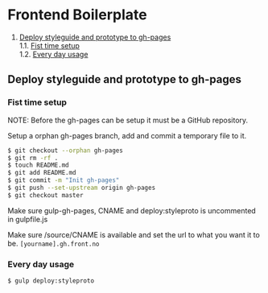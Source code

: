 # Frontend Boilerplate

<!-- MDTOC maxdepth:6 firsth1:0 numbering:1 flatten:1 bullets:0 updateOnSave:1 -->

1. [Deploy styleguide and prototype to gh-pages](#deploy-styleguide-and-prototype-to-gh-pages)   
1.1. [Fist time setup](#fist-time-setup)   
1.2. [Every day usage](#every-day-usage)   

<!-- /MDTOC -->


## Deploy styleguide and prototype to gh-pages
### Fist time setup
NOTE: Before the gh-pages can be setup it must be a GitHub repository.

Setup a orphan gh-pages branch, add and commit a temporary file to it.

```bash
$ git checkout --orphan gh-pages
$ git rm -rf .
$ touch README.md
$ git add README.md
$ git commit -m "Init gh-pages"
$ git push --set-upstream origin gh-pages
$ git checkout master
```

Make sure gulp-gh-pages, CNAME and deploy:styleproto is uncommented in gulpfile.js

Make sure /source/CNAME is available and set the url to what you want it to be. `[yourname].gh.front.no`

### Every day usage
```bash
$ gulp deploy:styleproto
```
